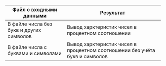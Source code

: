 | Файл с входными данными  | Результат |
| ------------- | ------------- |
| В файле числа без букв и других символов | Вывод харктеристик чисел в процентном соотношении |
| В файле числа с буквами и символами | Вывод харктеристик чисел в процентном соотношении без учёта букв и символов  |
